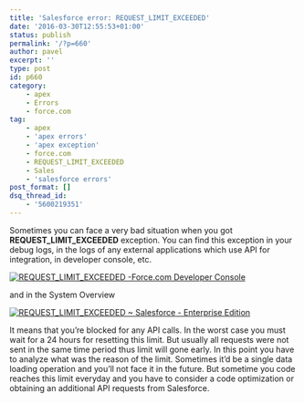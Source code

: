 ```yaml
---
title: 'Salesforce error: REQUEST_LIMIT_EXCEEDED'
date: '2016-03-30T12:55:53+01:00'
status: publish
permalink: '/?p=660'
author: pavel
excerpt: ''
type: post
id: p660
category:
    - apex
    - Errors
    - force.com
tag:
    - apex
    - 'apex errors'
    - 'apex exception'
    - force.com
    - REQUEST_LIMIT_EXCEEDED
    - Sales
    - 'salesforce errors'
post_format: []
dsq_thread_id:
    - '5600219351'
---
```

Sometimes you can face a very bad situation when you got **REQUEST\_LIMIT\_EXCEEDED** exception. You can find this exception in your debug logs, in the logs of any external applications which use API for integration, in developer console, etc.

[![REQUEST_LIMIT_EXCEEDED -Force.com Developer Console](https://www.pavelslepenkov.info/wp-content/uploads/2016/03/REQUEST_LIMIT_EXCEEDED-Force.com-Developer-Console-e1460730005629.png)](http://www.pavelslepenkov.info/wp-content/uploads/2016/03/REQUEST_LIMIT_EXCEEDED-Force.com-Developer-Console.png)

and in the System Overview

[![REQUEST_LIMIT_EXCEEDED ~ Salesforce - Enterprise Edition](https://www.pavelslepenkov.info/wp-content/uploads/2016/03/REQUEST_LIMIT_EXCEEDED-Salesforce-Enterprise-Edition.png)](http://www.pavelslepenkov.info/wp-content/uploads/2016/03/REQUEST_LIMIT_EXCEEDED-Salesforce-Enterprise-Edition.png)

It means that you’re blocked for any API calls. In the worst case you must wait for a 24 hours for resetting this limit. But usually all requests were not sent in the same time period thus limit will gone early. In this point you have to analyze what was the reason of the limit. Sometimes it’d be a single data loading operation and you’ll not face it in the future. But sometime you code reaches this limit everyday and you have to consider a code optimization or obtaining an additional API requests from Salesforce.